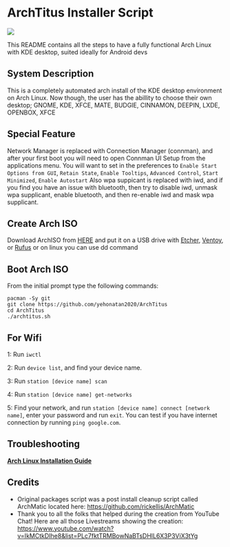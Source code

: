 # ArchTitus Installer Script

<img src="https://i.imgur.com/YiNMnan.png" />

This README contains all the steps to have a fully functional Arch Linux with KDE desktop, suited ideally for Android devs


## System Description
This is a completely automated arch install of the KDE desktop environment on Arch Linux. 
Now though, the user has the abillity to choose their own desktop; GNOME, KDE, XFCE, MATE, BUDGIE, CINNAMON, DEEPIN, LXDE, OPENBOX, XFCE

## Special Feature
Network Manager is replaced with Connection Manager (connman), and after your first boot you will need to open Connman UI Setup from the applications menu.
You will want to set in the preferences to `Enable Start Options from GUI`, `Retain State`, `Enable Tooltips`, `Advanced Control`, `Start Minimized`, `Enable Autostart`
Also wpa suppicant is replaced with iwd, and if you find you have an issue with bluetooth, then try to disable iwd, unmask wpa supplicant, enable bluetooth, and then re-enable iwd and mask wpa supplicant.

## Create Arch ISO
Download ArchISO from [HERE](https://archlinux.org/download/) and put it on a USB drive with [Etcher](https://www.balena.io/etcher/), [Ventoy](https://www.ventoy.net/en/index.html), or [Rufus](https://rufus.ie/en/)
or on linux you can use dd command

## Boot Arch ISO
From the initial prompt type the following commands:

```
pacman -Sy git
git clone https://github.com/yehonatan2020/ArchTitus
cd ArchTitus
./archtitus.sh
```
## For Wifi
1: Run `iwctl`

2: Run `device list`, and find your device name.

3: Run `station [device name] scan`

4: Run `station [device name] get-networks`

5: Find your network, and run `station [device name] connect [network name]`, enter your password and run `exit`. You can test if you have internet connection by running `ping google.com`. 

## Troubleshooting
__[Arch Linux Installation Guide](https://github.com/rickellis/Arch-Linux-Install-Guide)__

## Credits
- Original packages script was a post install cleanup script called ArchMatic located here: https://github.com/rickellis/ArchMatic
- Thank you to all the folks that helped during the creation from YouTube Chat! Here are all those Livestreams showing the creation: <https://www.youtube.com/watch?v=IkMCtkDIhe8&list=PLc7fktTRMBowNaBTsDHlL6X3P3ViX3tYg>
